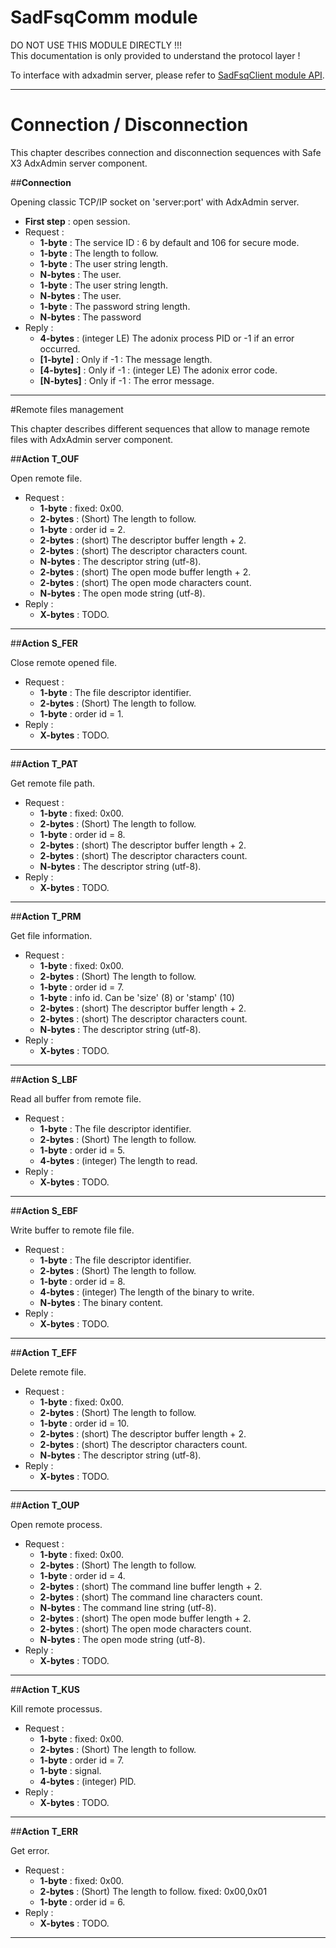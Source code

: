 
# SadFsqComm module

DO NOT USE THIS MODULE DIRECTLY !!!  
This documentation is only provided to understand the protocol layer !  

To interface with adxadmin server, please refer to [SadFsqClient module API](https://github.com/Sage-ERP-X3/Syracuse/blob/master/node_modules/syracuse-adxadmin/lib/sadfsq/sadfsqClient.md "SadFsqClient module API").

---
# Connection / Disconnection

This chapter describes connection and disconnection sequences with Safe X3 AdxAdmin server component.


##**Connection**

Opening classic TCP/IP socket on 'server:port' with AdxAdmin server.  

  - **First step** : open session.  
  - Request :  
     - **1-byte** : The service ID : 6 by default and 106 for secure mode.  
     - **1-byte** : The length to follow.  
     - **1-byte** : The user string length.  
     - **N-bytes** : The user.
     - **1-byte** : The user string length.  
     - **N-bytes** : The user.  
     - **1-byte** : The password string length.  
     - **N-bytes** : The password
  - Reply :  
     - **4-bytes** : (integer LE) The adonix process PID or -1 if an error occurred.  
     - **[1-byte]** : Only if -1 : The message length.  
     - **[4-bytes]** : Only if -1 : (integer LE) The adonix error code.  
     - **[N-bytes]** : Only if -1 : The error message.  

---

#Remote files management

This chapter describes different sequences that allow to manage remote files with AdxAdmin server component.  


##**Action T_OUF**

Open remote file.  

   - Request :  
      - **1-byte** : fixed: 0x00. 
      - **2-bytes** : (Short) The length to follow. 
      - **1-byte** : order id = 2. 
      - **2-bytes** : (short) The descriptor buffer length + 2. 
      - **2-bytes** : (short) The descriptor characters count. 
      - **N-bytes** : The descriptor string (utf-8). 
      - **2-bytes** : (short) The open mode buffer length + 2. 
      - **2-bytes** : (short) The open mode characters count. 
      - **N-bytes** : The open mode string (utf-8). 
   - Reply :  
      - **X-bytes** : TODO.  

---

##**Action S_FER**

Close remote opened file.  

   - Request :  
      - **1-byte** : The file descriptor identifier. 
      - **2-bytes** : (Short) The length to follow. 
      - **1-byte** : order id = 1. 
   - Reply :  
      - **X-bytes** : TODO.  

---

##**Action T_PAT**

Get remote file path.  

   - Request :  
      - **1-byte** : fixed: 0x00. 
      - **2-bytes** : (Short) The length to follow. 
      - **1-byte** : order id = 8. 
      - **2-bytes** : (short) The descriptor buffer length + 2. 
      - **2-bytes** : (short) The descriptor characters count. 
      - **N-bytes** : The descriptor string (utf-8). 
   - Reply :  
      - **X-bytes** : TODO.  

---

##**Action T_PRM**

Get file information.  

   - Request :  
      - **1-byte** : fixed: 0x00. 
      - **2-bytes** : (Short) The length to follow. 
      - **1-byte** : order id = 7. 
      - **1-byte** : info id. Can be 'size' (8) or 'stamp' (10)
      - **2-bytes** : (short) The descriptor buffer length + 2. 
      - **2-bytes** : (short) The descriptor characters count. 
      - **N-bytes** : The descriptor string (utf-8). 
   - Reply :  
      - **X-bytes** : TODO.  

---

##**Action S_LBF**

Read all buffer from remote file.  

   - Request :  
      - **1-byte** : The file descriptor identifier. 
      - **2-bytes** : (Short) The length to follow. 
      - **1-byte** : order id = 5. 
      - **4-bytes** : (integer) The length to read. 
   - Reply :  
      - **X-bytes** : TODO.  

---

##**Action S_EBF**

Write buffer to remote file file.  

   - Request :  
      - **1-byte** : The file descriptor identifier. 
      - **2-bytes** : (Short) The length to follow. 
      - **1-byte** : order id = 8. 
      - **4-bytes** : (integer) The length of the binary to write. 
      - **N-bytes** : The binary content. 
   - Reply :  
      - **X-bytes** : TODO.  

---

##**Action T_EFF**

Delete remote file.  

   - Request :  
      - **1-byte** : fixed: 0x00. 
      - **2-bytes** : (Short) The length to follow. 
      - **1-byte** : order id = 10. 
      - **2-bytes** : (short) The descriptor buffer length + 2. 
      - **2-bytes** : (short) The descriptor characters count. 
      - **N-bytes** : The descriptor string (utf-8). 
   - Reply :  
      - **X-bytes** : TODO.  

---

##**Action T_OUP**

Open remote process.  

   - Request :  
      - **1-byte** : fixed: 0x00. 
      - **2-bytes** : (Short) The length to follow. 
      - **1-byte** : order id = 4. 
      - **2-bytes** : (short) The command line buffer length + 2. 
      - **2-bytes** : (short) The command line characters count. 
      - **N-bytes** : The command line string (utf-8). 
      - **2-bytes** : (short) The open mode buffer length + 2. 
      - **2-bytes** : (short) The open mode characters count. 
      - **N-bytes** : The open mode string (utf-8). 
   - Reply :  
      - **X-bytes** : TODO.  

---

##**Action T_KUS**

Kill remote processus.  

   - Request :  
      - **1-byte** : fixed: 0x00. 
      - **2-bytes** : (Short) The length to follow. 
      - **1-byte** : order id = 7. 
      - **1-byte** : signal.
      - **4-bytes** : (integer) PID. 
   - Reply :  
      - **X-bytes** : TODO.  

---

##**Action T_ERR**

Get error.  

   - Request :  
      - **1-byte** : fixed: 0x00. 
      - **2-bytes** : (Short) The length to follow. fixed: 0x00,0x01 
      - **1-byte** : order id = 6. 
   - Reply :  
      - **X-bytes** : TODO.  

---

